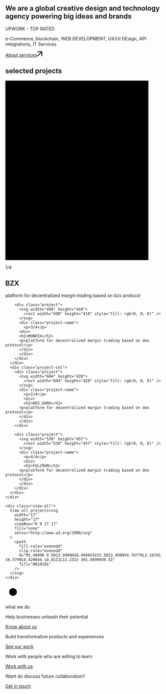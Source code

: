 <section class="about-h1">
  <div class="container">
    <div class="h1home">
      <h1>We are a global creative design and technology agency powering big ideas and brands</h1>
    </div>
    <div class="about-us">
      <div class="upwork-top">
        <p>UPWORK - TOP RATED</p>
      </div>
      <div class="description">
        <p>
          e-Commerce, blockchain, WEB DEVELOPMENT, UX/UI DEsign, API
          integrations, IT Services
        </p>
      </div>
      <div class="about-wrap">
        <a class="about-service" href="/about">About services</a
        ><svg
          width="17"
          height="17"
          viewBox="0 0 17 17"
          fill="none"
          xmlns="http://www.w3.org/2000/svg"
        >
          <path
            fill-rule="evenodd"
            clip-rule="evenodd"
            d="M1.49996 0.5H13.9999H16.4999V3V15.5H13.9999V4.76779L2.18781 16.5799L0.420044 14.8122L12.2322 3H1.49996V0.5Z"
            fill="#010101"
          />
        </svg>
      </div>
    </div>
  </div>
</section>
<section class="projects">
  <div class="container">
    <h1 class="selected-projects">selected projects</h1>
    <div class="project-cols">
      <div class="project-col">
        <div class="project">
          <svg width="448" height="562">
            <rect width="448" height="562" style="fill: rgb(0, 0, 0)" />
          </svg>
          <div class="project-name">
            <p>1/4</p>
            <div> 
              <h2>BZX</h2>
              <p>platform for decentralized margin trading based on bzx protocol</p>
            </div>
          </div>
        </div>

        <div class="project">
          <svg width="498" height="418">
            <rect width="498" height="418" style="fill: rgb(0, 0, 0)" />
          </svg>
          <div class="project-name">
            <p>3/4</p>
          <div>
          <h2>MONFEX</h2>
          <p>platform for decentralized margin trading based on dex protocol</p>
          </div>
          </div>
        </div>
      </div>
      <div class="project-col">
        <div class="project">
          <svg width="604" height="420">
            <rect width="604" height="420" style="fill: rgb(0, 0, 0)" />
          </svg>
          <div class="project-name">
            <p>2/4</p>
            <div>
            <h2>DEX.GURU</h2>
          <p>platform for decentralized margin trading based on dex protocol</p>
          </div>
          </div>
        </div>

        <div class="project">
          <svg width="538" height="457">
            <rect width="538" height="457" style="fill: rgb(0, 0, 0)" />
          </svg>
          <div class="project-name">
            <p>4/4</p>
            <div>
            <h2>FULCRUM</h2>
          <p>platform for decentralized margin trading based on dex protocol</p>
          </div>
          </div>
        </div>
      </div>
    </div>

    <div class="view-all">
      View all projects<svg
        width="17"
        height="17"
        viewBox="0 0 17 17"
        fill="none"
        xmlns="http://www.w3.org/2000/svg"
      >
        <path
          fill-rule="evenodd"
          clip-rule="evenodd"
          d="M1.49996 0.5H13.9999H16.4999V3V15.5H13.9999V4.76779L2.18781 16.5799L0.420044 14.8122L12.2322 3H1.49996V0.5Z"
          fill="#010101"
        />
      </svg>
    </div>

  </div>
</section>
<section id="what-we-do">
  <div class="container">
    <div class="section-name">
      <svg height="48" width="48">
        <circle cx="24" cy="24" r="12" fill="black" />
      </svg>
      <p class="h2-text">what we do</p>
    </div>
    <div class="what-we-do-links">
      <div class="links">
        <div class="link">
          <p>Help businesses unleash their potential</p>
          <a class="what-we-do-link" href="/know">Know about us</a>
        </div>
        <div class="link">
          <p>Build transformative products and experiences</p>
          <a class="what-we-do-link" href="/Build">See our work</a>
        </div>
        <div class="link">
          <p>Work with people who are willing to learn</p>
          <a class="what-we-do-link" href="/know">Work with us</a>
        </div>
      </div>
    </div>
  </div>
</section>
<section id="get-in-touch">
  <div class="container">
    <p>Want do discuss future collaboration?</p>
    <a class="get-in-touch-link" href="{{ site.baseurl }}/contact">Get in touch</a>
  </div>
</section>
